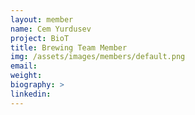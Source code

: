 ```yaml
---
layout: member
name: Cem Yurdusev
project: BioT
title: Brewing Team Member
img: /assets/images/members/default.png
email:
weight: 
biography: >
linkedin:
---
```

